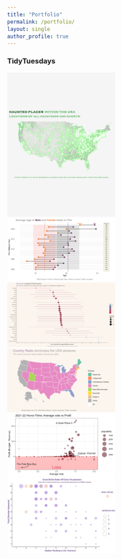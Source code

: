 ```yaml
---
title: "Portfolio"
permalink: /portfolio/
layout: single
author_profile: true
---
```



### TidyTuesdays

<a href="https://github.com/YourUsername/Repository1"><img src="https://github.com/amycjack/TidyTuesdays/blob/main/10.10.23%20Haunted%20Locations/plot13102023.png" alt="Graph 1" width="50%" height="50%"></a>
<a href="https://github.com/YourUsername/Repository2"><img src="https://github.com/amycjack/TidyTuesdays/blob/main/14.02.23%20Hollywood%20Age%20Gaps/gg214022023.png" alt="Graph 2" width="50%" height="50%"></a>
<a href="https://github.com/YourUsername/Repository1"><img src="https://github.com/amycjack/TidyTuesdays/blob/main/24.01.23%20Survivor/Rplot03.png" alt="Graph 1" width="50%" height="50%"></a>
<a href="https://github.com/YourUsername/Repository2"><img src="https://github.com/amycjack/TidyTuesdays/blob/main/08.11.22%20Radio%20Stations/map10112022.png" alt="Graph 2" width="50%" height="50%"></a>
<a href="https://github.com/YourUsername/Repository1"><img src="https://github.com/amycjack/TidyTuesdays/blob/main/01.11.22%20Horror%20Film/p04112022.png" alt="Graph 1" width="50%" height="50%"></a>
<a href="https://github.com/YourUsername/Repository2"><img src="https://github.com/amycjack/TidyTuesdays/blob/main/25.10.22%20GBBO/gbbo3.png" alt="Graph 2" width="50%" height="50%"></a>
